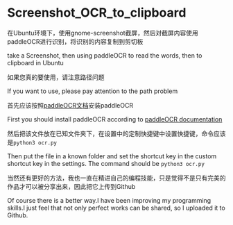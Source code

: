 # Screenshot_OCR_to_clipboard
在Ubuntu环境下，使用gnome-screenshot截屏，然后对截屏内容使用paddleOCR进行识别，将识别的内容复制到剪切板

take a Screenshot, then using paddleOCR to read the words, then to clipboard in Ubuntu


如果您真的要使用，请注意路径问题

If you want to use, please pay attention to the path problem


首先应该按照[paddleOCR文档](https://github.com/PaddlePaddle/PaddleOCR/blob/release/2.7/doc/doc_ch/quickstart.md#1)安装paddleOCR

First you should install paddleOCR according to [paddleOCR documentation](https://github.com/PaddlePaddle/PaddleOCR/blob/release/2.7/doc/doc_ch/quickstart.md#1)


然后把该文件放在已知文件夹下，在设置中的定制快捷键中设置快捷键，命令应该是`python3 ocr.py`

Then put the file in a known folder and set the shortcut key in the custom shortcut key in the settings. The command should be `python3 ocr.py`


当然还有更好的方法，我也一直在精进自己的编程技能，只是觉得不是只有完美的作品才可以被分享出来，因此把它上传到Github

Of course there is a better way.I have been improving my programming skills.I just feel that not only perfect works can be shared, so I uploaded it to Github.
